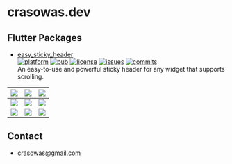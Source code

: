 # crasowas.dev

## Flutter Packages

* [easy_sticky_header](https://github.com/crasowas/easy_sticky_header)  
  [![platform](https://img.shields.io/badge/platform-Flutter-blue.svg?logo=flutter)](https://flutter.dev)
[![pub](https://img.shields.io/pub/v/easy_sticky_header.svg)](https://pub.dev/packages/easy_sticky_header)
[![license](https://img.shields.io/badge/License-MIT-green.svg)](https://opensource.org/licenses/MIT)
[![issues](https://img.shields.io/github/issues/crasowas/easy_sticky_header?logo=github)](https://github.com/crasowas/easy_sticky_header/issues)
[![commits](https://img.shields.io/github/last-commit/crasowas/easy_sticky_header?logo=github)](https://github.com/crasowas/easy_sticky_header/commits)  
  An easy-to-use and powerful sticky header for any widget that supports scrolling.  
  
|![](https://github.com/crasowas/easy_sticky_header/raw/main/screenshots/screenshot1.gif)|![](https://github.com/crasowas/easy_sticky_header/raw/main/screenshots/screenshot2.gif)|![](https://github.com/crasowas/easy_sticky_header/raw/main/screenshots/screenshot3.gif)|
|:---:|:---:|:---:|
|![](https://github.com/crasowas/easy_sticky_header/raw/main/screenshots/screenshot4.gif)|![](https://github.com/crasowas/easy_sticky_header/raw/main/screenshots/screenshot5.gif)|![](https://github.com/crasowas/easy_sticky_header/raw/main/screenshots/screenshot6.gif)|
|![](https://github.com/crasowas/easy_sticky_header/raw/main/screenshots/screenshot7.gif)|![](https://github.com/crasowas/easy_sticky_header/raw/main/screenshots/screenshot8.gif)|![](https://github.com/crasowas/easy_sticky_header/raw/main/screenshots/screenshot9.gif)|

## Contact

* [crasowas@gmail.com](mailto:crasowas@gmail.com)

<link rel="stylesheet" type="text/css" href="./styles.css?v=20220828.3">